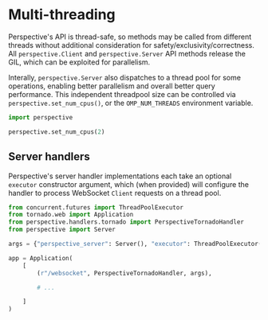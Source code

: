 # Multi-threading

Perspective's API is thread-safe, so methods may be called from different
threads without additional consideration for safety/exclusivity/correctness. All
`perspective.Client` and `perspective.Server` API methods release the GIL, which
can be exploited for parallelism.

Interally, `perspective.Server` also dispatches to a thread pool for some
operations, enabling better parallelism and overall better query performance.
This independent threadpool size can be controlled via
`perspective.set_num_cpus()`, or the `OMP_NUM_THREADS` environment variable.

```python
import perspective

perspective.set_num_cpus(2)
```

## Server handlers

Perspective's server handler implementations each take an optional `executor`
constructor argument, which (when provided) will configure the handler to
process WebSocket `Client` requests on a thread pool.

```python
from concurrent.futures import ThreadPoolExecutor
from tornado.web import Application
from perspective.handlers.tornado import PerspectiveTornadoHandler
from perspective import Server

args = {"perspective_server": Server(), "executor": ThreadPoolExecutor()}

app = Application(
    [
        (r"/websocket", PerspectiveTornadoHandler, args),

        # ...

    ]
)
```
